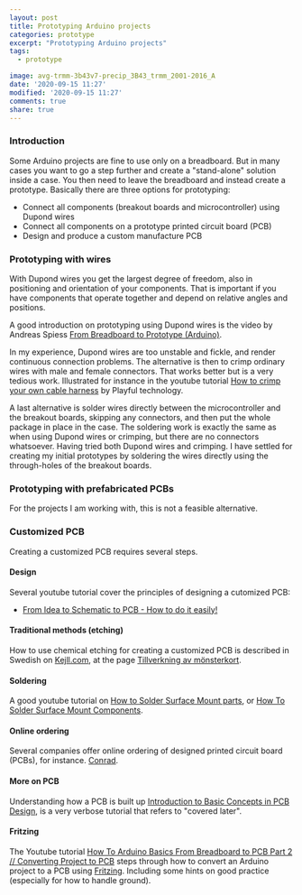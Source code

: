 ```yaml
---
layout: post
title: Prototyping Arduino projects
categories: prototype
excerpt: "Prototyping Arduino projects"
tags:
  - prototype

image: avg-trmm-3b43v7-precip_3B43_trmm_2001-2016_A
date: '2020-09-15 11:27'
modified: '2020-09-15 11:27'
comments: true
share: true
---
```


### Introduction

Some Arduino projects are fine to use only on a breadboard. But in many cases you want to go a step further and create a "stand-alone" solution inside a case. You then need to leave the breadboard and instead create a prototype. Basically there are three options for prototyping:

- Connect all components (breakout boards and microcontroller) using Dupond wires
- Connect all components on a prototype printed circuit board (PCB)
- Design and produce a custom manufacture PCB

### Prototyping with wires

With Dupond wires you get the largest degree of freedom, also in positioning and orientation of your components. That is important if you have components that operate together and depend on relative angles and positions.

A good introduction on prototyping using Dupond wires is the video by Andreas Spiess [From Breadboard to Prototype (Arduino)](https://www.youtube.com/watch?v=pMgxpK2CClY).

In my experience, Dupond wires are too unstable and fickle, and render continuous connection problems. The alternative is then to crimp ordinary wires with male and female connectors. That works better but is a very tedious work. Illustrated for instance in the youtube tutorial [How to crimp your own cable harness](https://www.youtube.com/watch?v=8sHeR4Uozck) by Playful technology.

A last alternative is solder wires directly between the microcontroller and the breakout boards, skipping any connectors, and then put the whole package in place in the case. The soldering work is exactly the same as when using Dupond wires or crimping, but there are no connectors whatsoever. Having tried both Dupond wires and crimping. I have settled for creating my initial prototypes by soldering the wires directly using the through-holes of the breakout boards.

### Prototyping with prefabricated PCBs

For the projects I am working with, this is not a feasible alternative.

### Customized PCB

Creating a customized PCB requires several steps.

#### Design

Several youtube tutorial cover the principles of designing a cutomized PCB:

- [From Idea to Schematic to PCB - How to do it easily!](https://www.youtube.com/watch?v=35YuILUlfGs)

#### Traditional methods (etching)

How to use chemical etching for creating a customized PCB is described in Swedish on [Kejll.com](https://www.kjell.com), at the page [Tillverkning av mönsterkort](https://www.kjell.com/se/kunskap/hur-funkar-det/elelektronik/lodning/tillverkning-av-monsterkort).

#### Soldering

A good youtube tutorial on [How to Solder Surface Mount parts](https://www.youtube.com/watch?v=f9fbqks3BS8), or [How To Solder Surface Mount Components](https://www.youtube.com/watch?v=hoLf8gvvXXU).

#### Online ordering

Several companies offer online ordering of designed printed circuit board (PCBs), for instance. [Conrad](https://www.conrad.se/om-oss/tjaenster/pcb-service).

#### More on PCB

Understanding how a PCB is built up [Introduction to Basic Concepts in PCB Design](https://www.youtube.com/watch?v=ESnDQl7ZM5o), is a very verbose tutorial that refers to "covered later".

#### Fritzing

The Youtube tutorial [How To Arduino Basics From Breadboard to PCB Part 2 // Converting Project to PCB](https://www.youtube.com/watch?v=AEhpEUvy6rc) steps through how to convert an Arduino project to a PCB using [Fritzing](https://fritzing.org). Including some hints on good practice (especially for how to handle ground).

